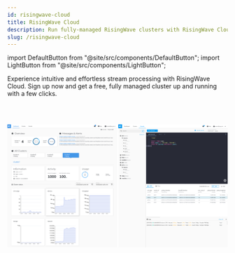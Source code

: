 ```yaml
---
id: risingwave-cloud
title: RisingWave Cloud
description: Run fully-managed RisingWave clusters with RisingWave Cloud.
slug: /risingwave-cloud
---
```

<head>
  <link rel="canonical" href="https://docs.risingwave.com/docs/current/risingwave-cloud/" />
</head>

<!-- MDX imports -->
import DefaultButton from "@site/src/components/DefaultButton";
import LightButton from "@site/src/components/LightButton";

Experience intuitive and effortless stream processing with RisingWave Cloud. Sign up now and get a free, fully managed cluster up and running with a few clicks.

<DefaultButton text="Sign up for RisingWave Cloud" url="https://cloud.risingwave.com/auth/signup/"/><LightButton text="Quickstart" cloud="quickstart"/><LightButton text="FAQ" cloud="faq"/><LightButton text="Learn more" cloud="intro"/>

<br/>
<br/>

![RisingWave Cloud Overview](../images/cloud-overview.png)
